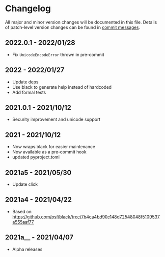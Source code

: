 # Changelog

All major and minor version changes will be documented in this file. Details of
patch-level version changes can be found in [commit messages](../../commits/master).

## 2022.0.1 - 2022/01/28

- Fix `UnicodeEncodeError` thrown in pre-commit

## 2022 - 2022/01/27

- Update deps
- Use black to generate help instead of hardcoded
- Add formal tests

## 2021.0.1 - 2021/10/12

- Security improvement and unicode support

## 2021 - 2021/10/12

- Now wraps black for easier maintenance
- Now available as a pre-commit hook
- updated pyproject.toml

## 2021a5 - 2021/05/30

- Update click

## 2021a4 - 2021/04/22

- Based on https://github.com/psf/black/tree/7b4ca4bd90c148d72548048f5109537a555aaf77

## 2021a__ - 2021/04/07

- Alpha releases
